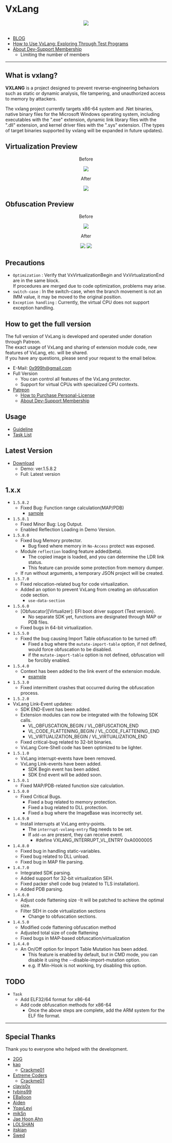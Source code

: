 # VxLang

<div align="center">
   <a href="https://vxlang.github.io/">
      <img src="https://vxlang.github.io/image/vxlang.gif" loop=infinite style="max-width: 100%; height: auto;" />
   </a>
</div>
<br>

- [BLOG](https://vxlang.github.io/)
- [How to Use VxLang: Exploring Through Test Programs](https://www.patreon.com/posts/92188141)
- [About Dev-Support Membership](https://www.patreon.com/posts/about-dev-106063562)
  - Limiting the number of members

---

## What is vxlang?

**VXLANG** is a project designed to prevent reverse-engineering behaviors such as static or dynamic analysis, file tampering, and unauthorized access to memory by attackers. 

The vxlang project currently targets x86-64 system and .Net binaries, native binary files for the Microsoft Windows operating system, including executables with the ".exe" extension, dynamic link library files with the ".dll" extension, and kernel driver files with the ".sys" extension. (The types of target binaries supported by vxlang will be expanded in future updates).

## Virtualization Preview

<div align="center">
   <p>Before</p>
   <img src="https://vxlang.github.io/image/VMBegin.png" style="max-width: 100%; height: auto;" />
   <p>After</p>
   <img src="https://vxlang.github.io/image/VMEnd.png" style="max-width: 100%; height: auto;" />
</div>

## Obfuscation Preview

<div align="center">
   <p>Before</p>
   <img src="https://vxlang.github.io/image/bef.PNG" style="max-width: 100%; height: auto;" />
   <p>After</p>
   <img src="https://vxlang.github.io/image/cff-1-1.png" style="max-width: 50%; height: auto;" /> 
   <img src="https://vxlang.github.io/image/cff-1-2.png" style="max-width: 50%; height: auto;" /> 
</div>

## Precautions

- `Optimization` : Verify that VxVirtualizationBegin and VxVirtualizationEnd are in the same block.  
  If procedures are merged due to code optimization, problems may arise.
- `switch-case` : In the switch-case, when the branch movement is not an IMM value, it may be moved to the original position.
- `Exception handling` : Currently, the virtual CPU does not support exception handling.
  
## How to get the full version

The full version of VxLang is developed and operated under donation through Patreon.  
The exact usage of VxLang and sharing of extension module code, new features of VxLang, etc. will be shared.  
If you have any questions, please send your request to the email below.

- E-Mail: 0x999h@gmail.com
- Full Version
  - You can control all features of the VxLang protector.
  - Support for virtual CPUs with specialized CPU contexts.
- [Patreon](https://www.patreon.com/vxlang)
  - [How to Purchase Personal-License](https://www.patreon.com/posts/how-to-purchase-104911282)
  - [About Dev-Support Membership](https://www.patreon.com/posts/about-dev-106063562)

## Usage

- [Guideline](https://www.patreon.com/posts/vxlang-93493825)
- [Task List](https://www.patreon.com/posts/105860209)

## Latest Version

- [Download](https://vxlang.github.io/download.html)
  - Demo: ver.1.5.8.2
  - Full: Latest version
 
1.x.x
---
- `1.5.8.2`
  - Fixed Bug: Function range calculation(MAP/PDB)
    - [sample](https://github.com/vxlang/vxlang-page/blob/main/src/02/map/sample.cpp#L2)
- `1.5.8.1`
  - Fixed Minor Bug: Log Output.
  - Enabled Reflection Loading in Demo Version.
- `1.5.8.0`
  - Fixed bug Memory protector.
    - Bug fixed where memory in `No-Access` protect was exposed.
  - Module `reflection` loading feature added(beta).
    - The copied image is loaded, and you can determine the LDR link status.
    - This feature can provide some protection from memory dumper.
  - If run without arguments, a temporary JSON project will be created.
- `1.5.7.0`
  - Fixed relocation-related bug for code virtualization.
  - Added an option to prevent VxLang from creating an obfuscation code section.
    - `use-data-section`
- `1.5.6.0`
  - [Obfuscator][Virtualizer]: EFI boot driver support (Test version).
    - No separate SDK yet, functions are designated through MAP or PDB files.
  - Fixed bugs in 64-bit virtualization.
- `1.5.5.0`
  - Fixed the bug causing Import Table obfuscation to be turned off:
    - Fixed a bug where the `mutate-import-table` option, if not defined, would force obfuscation to be disabled.
    - if the `mutate-import-table` option is not defined, obfuscation will be forcibly enabled.
- `1.5.4.0`
  - Context has been added to the link event of the extension module.
    - [example](https://github.com/vxlang/vxlang-page/blob/main/src/01/exts/exts.cpp#L14)
- `1.5.3.0`
  - Fixed intermittent crashes that occurred during the obfuscation process.
- `1.5.2.0`
- VxLang Link-Event updates:
  - SDK END-Event has been added.
  - Extension modules can now be integrated with the following SDK calls.
    - VL_OBFUSCATION_BEGIN / VL_OBFUSCATION_END
    - VL_CODE_FLATTENING_BEGIN / VL_CODE_FLATTENING_END
    - VL_VIRTUALIZATION_BEGIN / VL_VIRTUALIZATION_END
  - Fixed critical-bug related to 32-bit binaries.
  - VxLang Core-Shell code has been optimized to be lighter.
- `1.5.1.0`
  - VxLang interrupt-events have been removed.
  - VxLang Link-events have been added.
    - SDK Begin event has been added.
    - SDK End event will be added soon. 
- `1.5.0.1`
  - Fixed MAP/PDB-related function size calculation.
- `1.5.0.0`
  - Fixed Critical Bugs.
    - Fixed a bug related to memory protection.
    - Fixed a bug related to DLL protection.
    - Fixed a bug where the ImageBase was incorrectly set.
- `1.4.9.0`
  - Install interrupts at VxLang entry-points.
    - The `interrupt-vxlang-entry` flag needs to be set.
    - If `add-on` are present, they can receive event.
      - #define VXLANG_INTERRUPT_VL_ENTRY    0xA0000005  
- `1.4.8.0`
  - Fixed bug in handling static-variables.
  - Fixed bug related to DLL unload.
  - Fixed bug in MAP file parsing.  
- `1.4.7.0`
  - Integrated SDK parsing.
  - Added support for 32-bit virtualization SEH.
  - Fixed packer shell code bug (related to TLS installation).
  - Added PDB parsing.
- `1.4.6.0`
  - Adjust code flattening size
    -It will be patched to achieve the optimal size.
  - Filter SEH in code virtualization sections
    - Change to obfuscation sections.  
- `1.4.5.0`
  - Modified code flattening obfuscation method
  - Adjusted total size of code flattening
  - Fixed bugs in MAP-based obfuscation/virtualization
- `1.4.4.0`
  - An On/Off option for Import Table Mutation has been added.
    - This feature is enabled by default, but in CMD mode, you can disable it using the --disable-import-mutation option.
    - e.g. If Min-Hook is not working, try disabling this option.

## TODO
- `Task`
  - Add ELF32/64 format for x86-64
  - Add code obfuscation methods for x86-64
    - Once the above steps are complete, add the ARM system for the ELF file format.
    
---

## Special Thanks

Thank you to everyone who helped with the development.

- [2GG](https://twitter.com/2gg) 
- [kao](https://lifeinhex.com/) 
  - [Crackme01](https://forum.tuts4you.com/topic/43809-users-desktop-crackme/#comment-213340) 
- [Extreme Coders](https://github.com/extremecoders-re/tuts4you_users_desktop_crackme_writeup) 
  - [Crackme01](https://forum.tuts4you.com/topic/43809-users-desktop-crackme/#comment-213328)  
- [clavis0x](https://github.com/clavis0x)
- [tybins99](https://github.com/tybins99) 
- [EBalloon](https://github.com/EBalloon)
- [Aiden](https://github.com/aidenosys)
- [YoavLevi](https://github.com/YoavLevi)
- [mikSn](https://github.com/mikSn)
- [Jae Hoon Ahn](https://github.com/dkswognsdi)
- [LOLSHAN](https://github.com/LOLSHAN)
- [itskian](https://github.com/itskian)
- [Swed]()

  
  
  
